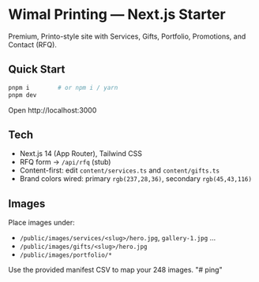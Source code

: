 # Wimal Printing — Next.js Starter

Premium, Printo-style site with Services, Gifts, Portfolio, Promotions, and Contact (RFQ).

## Quick Start
```bash
pnpm i        # or npm i / yarn
pnpm dev
```
Open http://localhost:3000

## Tech
- Next.js 14 (App Router), Tailwind CSS
- RFQ form → `/api/rfq` (stub)
- Content-first: edit `content/services.ts` and `content/gifts.ts`
- Brand colors wired: primary `rgb(237,28,36)`, secondary `rgb(45,43,116)`

## Images
Place images under:
- `/public/images/services/<slug>/hero.jpg`, `gallery-1.jpg` …
- `/public/images/gifts/<slug>/hero.jpg`
- `/public/images/portfolio/*`

Use the provided manifest CSV to map your 248 images.
"# ping" 
